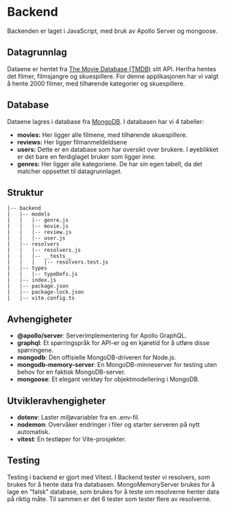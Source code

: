 # Backend

Backenden er laget i JavaScript, med bruk av Apollo Server og mongoose.

## Datagrunnlag

Dataene er hentet fra [The Movie Database (TMDB)](https://www.themoviedb.org/) sitt API. Herifra hentes det filmer, filmsjangre og skuespillere. For denne applikasjonen har vi valgt å hente 2000 filmer, med tilhørende kategorier og skuespillere.

## Database

Dataene lagres i database fra [MongoDB](https://www.mongodb.com/). I databasen har vi 4 tabeller:

- **movies:** Her ligger alle filmene, med tilhørende skuespillere.
- **reviews:** Her ligger filmanmeldeldsene
- **users:** Dette er en database som har oversikt over brukere. I øyeblikket er det bare en ferdiglaget bruker som ligger inne.
- **genres:** Her ligger alle kategoriene. De har sin egen tabell, da det matcher oppsettet til datagrunnlaget.

## Struktur

```
|-- backend
|   |-- models
|   |   |-- genre.js
|   |   |-- movie.js
|   |   |-- review.js
|   |   |-- user.js
|   |-- resolvers
|   |   |-- resolvers.js
|   |   |-- __tests__
|   |   |   |-- resolvers.test.js
|   |-- types
|   |   |-- typeDefs.js
|   |-- index.js
|   |-- package.json
|   |-- package-lock.json
|   |-- vite.config.ts
```

## Avhengigheter

- **@apollo/server**: Serverimplementering for Apollo GraphQL.
- **graphql**: Et spørringspråk for API-er og en kjøretid for å utføre disse spørringene.
- **mongodb**: Den offisielle MongoDB-driveren for Node.js.
- **mongodb-memory-server**: En MongoDB-minneserver for testing uten behov for en faktisk MongoDB-server.
- **mongoose**: Et elegant verktøy for objektmodellering i MongoDB.

## Utvikleravhengigheter

- **dotenv**: Laster miljøvariabler fra en .env-fil.
- **nodemon**: Overvåker endringer i filer og starter serveren på nytt automatisk.
- **vitest**: En testløper for Vite-prosjekter.

## Testing

Testing i backend er gjort med Vitest. I Backend tester vi resolvers, som brukes for å hente data fra databasen. MongoMemoryServer brukes for å lage en "falsk" database, som brukes for å teste om resolverne henter data på riktig måte. Til sammen er det 6 tester som tester flere av resolverne.
